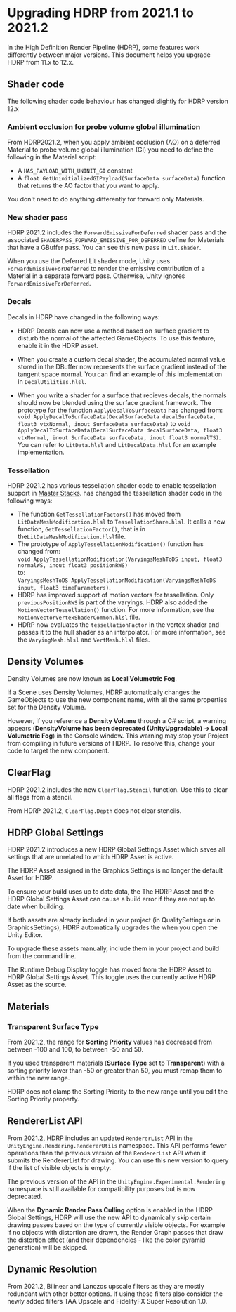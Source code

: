 # Upgrading HDRP from 2021.1 to 2021.2

In the High Definition Render Pipeline (HDRP), some features work differently between major versions. This document helps you upgrade HDRP from 11.x to 12.x.

## Shader code

The following shader code behaviour has changed slightly for HDRP version 12.x

### Ambient occlusion for probe volume global illumination

From HDRP2021.2, when you apply ambient occlusion (AO) on a deferred Material to probe volume global illumination (GI) you need to define the following in the Material script:

* A `HAS_PAYLOAD_WITH_UNINIT_GI` constant
* A `float GetUninitializedGIPayload(SurfaceData surfaceData)` function that returns the AO factor that you want to apply.

You don't need to do anything differently for forward only Materials.

### New shader pass

HDRP 2021.2 includes the `ForwardEmissiveForDeferred` shader pass and the associated `SHADERPASS_FORWARD_EMISSIVE_FOR_DEFERRED` define for Materials that have a GBuffer pass. You can see this new pass in `Lit.shader`.

When you use the Deferred Lit shader mode, Unity uses `ForwardEmissiveForDeferred` to render the emissive contribution of a Material in a separate forward pass. Otherwise, Unity ignores `ForwardEmissiveForDeferred`.

### Decals

Decals in HDRP have changed in the following ways:

* HDRP Decals can now use a method based on surface gradient to disturb the normal of the affected GameObjects. To use this feature, enable it in the HDRP asset.

* When you create a custom decal shader, the accumulated normal value stored in the DBuffer now represents the surface gradient instead of the tangent space normal. You can find an example of this implementation in `DecalUtilities.hlsl`.

* When you write a shader for a surface that recieves decals, the normals should now be blended using the surface gradient framework. The prototype for the function `ApplyDecalToSurfaceData` has changed from: `void ApplyDecalToSurfaceData(DecalSurfaceData decalSurfaceData, float3 vtxNormal, inout SurfaceData surfaceData)` to `void ApplyDecalToSurfaceData(DecalSurfaceData decalSurfaceData, float3 vtxNormal, inout SurfaceData surfaceData, inout float3 normalTS)`. You can refer to `LitData.hlsl` and `LitDecalData.hlsl` for an example implementation.

### Tessellation
HDRP 2021.2 has various tessellation shader code to enable tessellation support in [Master Stacks](master-stack-hdrp.md).  has changed the tessellation shader code in the following ways:

* The function `GetTessellationFactors()` has moved from `LitDataMeshModification.hlsl` to `TessellationShare.hlsl`. It calls a new function, `GetTessellationFactor()`, that is in the`LitDataMeshModification.hlsl`file.
* The prototype of `ApplyTessellationModification()` function has changed from:<br/> `void ApplyTessellationModification(VaryingsMeshToDS input, float3 normalWS, inout float3 positionRWS)`<br/>to:<br/>`VaryingsMeshToDS ApplyTessellationModification(VaryingsMeshToDS input, float3 timeParameters)`.
* HDRP has improved support of motion vectors for tessellation. Only `previousPositionRWS` is part of the varyings. HDRP also added the `MotionVectorTessellation()` function. For more information, see the `MotionVectorVertexShaderCommon.hlsl` file.
* HDRP now evaluates the `tessellationFactor` in the vertex shader and passes it to the hull shader as an interpolator. For more information, see the `VaryingMesh.hlsl` and `VertMesh.hlsl` files.

## Density Volumes

Density Volumes are now known as **Local Volumetric Fog**.

If a Scene uses Density Volumes, HDRP automatically changes the GameObjects to use the new component name, with all the same properties set for the Density Volume.

However, if you reference a **Density Volume** through a C# script, a warning appears (**DensityVolume has been deprecated (UnityUpgradable) -> Local Volumetric Fog**) in the Console window. This warning may stop your Project from compiling in future versions of HDRP. To resolve this, change your code to target the new component.

## ClearFlag

HDRP 2021.2 includes the new `ClearFlag.Stencil` function. Use this to clear all flags from a stencil.

From HDRP 2021.2,  `ClearFlag.Depth` does not clear stencils.

## HDRP Global Settings

HDRP 2021.2 introduces a new HDRP Global Settings Asset which saves all settings that are unrelated to which HDRP Asset is active.

The HDRP Asset assigned in the Graphics Settings is no longer the default Asset for HDRP.

To ensure your build uses up to date data, the The HDRP Asset and the HDRP Global Settings Asset can cause a build error if they are not up to date when building.

If both assets are already included in your project (in QualitySettings or in GraphicsSettings), HDRP automatically upgrades the when you open the Unity Editor.

To upgrade these assets manually, include them in your project and build from the command line.

The Runtime Debug Display toggle has moved from the HDRP Asset to HDRP Global Settings Asset. This toggle uses the currently active HDRP Asset as the source.

## Materials

### Transparent Surface Type

From 2021.2, the range for **Sorting Priority** values has decreased from between -100 and 100, to between -50 and 50.

If you used transparent materials (**Surface Type** set to **Transparent**) with a sorting priority lower than -50 or greater than 50, you must remap them to within the new range.

 HDRP does not clamp the Sorting Priority to the new range until you edit the Sorting Priority property.

## RendererList API

From 2021.2, HDRP includes an updated `RendererList` API in the `UnityEngine.Rendering.RendererUtils` namespace. This API performs fewer operations than the previous version of the `RendererList` API when it submits the RendererList for drawing. You can use this new version to query if the list of visible objects is empty.

The previous version of the API in the `UnityEngine.Experimental.Rendering` namespace is still available for compatibility purposes but is now deprecated.

When the **Dynamic Render Pass Culling** option is enabled in the HDRP Global Settings, HDRP will use the new API to dynamically skip certain drawing passes based on the type of currently visible objects. For example if no objects with distortion are drawn, the Render Graph passes that draw the distortion effect (and their dependencies - like the color pyramid generation) will be skipped.

## Dynamic Resolution

From 2021.2, Bilinear and Lanczos upscale filters as they are mostly redundant with other better options. If using those filters also consider the newly added filters TAA Upscale and FidelityFX Super Resolution 1.0.
